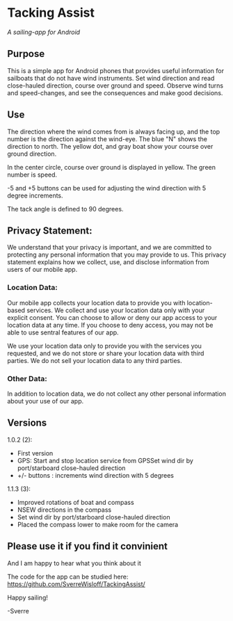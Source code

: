 # Tacking Assist
_A sailing-app for Android_

## Purpose

This is a simple app for Android phones that provides useful information for sailboats that do not have wind instruments.
Set wind direction and read close-hauled direction, course over ground and speed.
Observe wind turns and speed-changes, and see the consequences and make good decisions.

## Use

The direction where the wind comes from is always facing up, and the top number is the direction against the wind-eye. The blue "N" shows the direction to north. The yellow dot, and gray boat show your course over ground direction.

In the center circle, course over ground is displayed in yellow. The green number is speed. 

-5 and +5 buttons can be used for adjusting the wind direction with 5 degree increments.

The tack angle is defined to 90 degrees.

## Privacy Statement:

We understand that your privacy is important, and we are committed to protecting any personal information that you may provide to us. This privacy statement explains how we collect, use, and disclose information from users of our mobile app.

### Location Data:

Our mobile app collects your location data to provide you with location-based services. We collect and use your location data only with your explicit consent. You can choose to allow or deny our app access to your location data at any time. If you choose to deny access, you may not be able to use sentral features of our app.

We use your location data only to provide you with the services you requested, and we do not store or share your location data with third parties. We do not sell your location data to any third parties.

### Other Data:

In addition to location data, we do not collect any other personal information about your use of our app.

## Versions

1.0.2 (2): 
 - First version
 - GPS: Start and stop location service from GPSSet wind dir by port/starboard close-hauled direction
 - +/- buttons : increments wind direction with 5 degrees

1.1.3 (3):
 - Improved rotations of boat and compass
 - NSEW directions in the compass 
 - Set wind dir by port/starboard close-hauled direction
 - Placed the compass lower to make room for the camera
 
## Please use it if you find it convinient

And I am happy to hear what you think about it

The code for the app can be studied here:
<a href="https://github.com/SverreWisloff/TackingAssist/">https://github.com/SverreWisloff/TackingAssist/</a>

Happy sailing!

-Sverre 